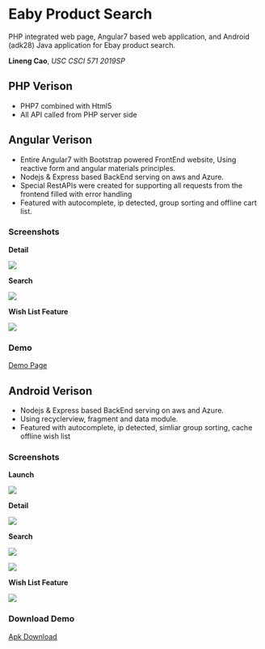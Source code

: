 # Eaby Product Search
PHP integrated web page, Angular7 based web application, and Android (adk28) Java application for Ebay product search.

__Lineng Cao__, _USC CSCI 571 2019SP_

## PHP Verison
- PHP7 combined with Html5
- All API called from PHP server side

## Angular Verison
- Entire Angular7 with Bootstrap powered FrontEnd website, Using reactive form and angular materials principles.
- Nodejs & Express based BackEnd serving on aws and Azure.
- Special RestAPIs were created for supporting all requests from the frontend filled with error handling
- Featured with autocomplete, ip detected, group sorting and offline cart list.

### Screenshots
__Detail__

![](./screenshots/angular/detail-opt.gif)

__Search__

![](./screenshots/angular/search-opt.gif)

__Wish List Feature__

![](./screenshots/angular/wish-opt.gif)

### Demo
[Demo Page](http://vvvvvincecccchw8.us-west-1.elasticbeanstalk.com/)

## Android Verison
- Nodejs & Express based BackEnd serving on aws and Azure.
- Using recyclerview, fragment and data module.
- Featured with autocomplete, ip detected, simliar group sorting, cache offline wish list

### Screenshots
__Launch__

![](./screenshots/android/launch-opt.gif)

__Detail__

![](./screenshots/android/detail-opt.gif)

__Search__

![](./screenshots/android/search-opt.gif)

![](./screenshots/android/search2-opt.gif)

__Wish List Feature__

![](./screenshots/android/wish_list-opt.gif)

### Download Demo
[Apk Download](https://gitlab.com/vcec/eaby-product-search/raw/master/AndroidVer/apk/product-search-debug-v1.apk)

